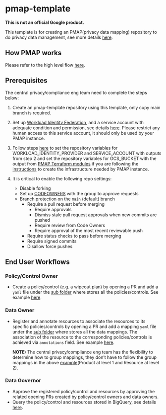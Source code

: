 # pmap-template

**This is not an official Google product.**

This template is for creating an PMAP(privacy data mapping) repository to do
privacy data management, see more details
[here](https://github.com/abcxyz/pmap#background).

## How PMAP works

Please refer to the high level flow
[here](https://github.com/abcxyz/pmap#architecture).

## Prerequisites

The central privacy/compliance eng team need to complete the steps below:

1.  Create an pmap-template repository using this template, only copy main
    branch is required.

2.  Set up
    [Workload Identity Federation](https://cloud.google.com/iam/docs/workload-identity-federation),
    and a service account with adequate condition and permission, see details
    [here](https://github.com/abcxyz/pmap#workload-identity-federation). Please
    restrict any human access to this service account, it should only be used by
    your PMAP instance.

3.  Follow steps
    [here](https://docs.github.com/en/actions/learn-github-actions/variables#creating-configuration-variables-for-a-repository)
    to set the repository variables for WORKLOAD_IDENTITY_PROVIDER and
    SERVICE_ACCOUNT with outputs from step 2 and set the repository variables
    for GCS_BUCKET with the output from
    [PMAP Terraform modules](https://github.com/abcxyz/pmap/blob/b1105ccaa211a3f0bba7c25edbe0f794dc92d54f/terraform/e2e/outputs.tf#L55)
    if you are following the
    [instructions](https://github.com/abcxyz/pmap#infrastructure-for-pmap) to
    create the infrastructure needed by PMAP instance.

4.  It is critical to enable the following repo settings:

    -   Disable forking
    -   Set up
        [CODEOWNERS](https://docs.github.com/en/repositories/managing-your-repositorys-settings-and-features/customizing-your-repository/about-code-owners)
        with the group to approve requests
    -   Branch protection on the `main` (default) branch
        -   Require a pull request before merging
            -   Require approvals
            -   Dismiss stale pull request approvals when new commits are pushed
            -   Require review from Code Owners
            -   Require approval of the most recent reviewable push
        -   Require status checks to pass before merging
        -   Require signed commits
        -   Disallow force pushes

## End User Workflows

### Policy/Control Owner

*   Create a policy/control (e.g. a wipeout plan) by opening a PR and add a
    `yaml` file under the [sub folder](./example_org/policy) where stores all
    the policies/controls. See example
    [here](./example_org/policy/wipeout/default.yaml).

### Data Owner

*   Register and annotate resources to associate the resources to its specific
    policies/controls by opening a PR and add a mapping `yaml` file under the
    [sub folder](./example_org/mapping) where stores all the data mappings.
    The association of the resource to the corresponding policies/controls is
    achieved via `annotations` field. See example
    [here](./example_org/mapping/product_x/gcs_bucket.yaml).

    **NOTE:** The central privacy/compliance eng team has the flexibility to determine how to group
    mappings, they don’t have to follow the group mappings in the above
    [example](./example_org/mapping)(Product at level 1 and Resource at level 2).

### Data Governor

*   Approve the registered policy/control and resources by approving the related opening PRs
    created by policy/control owners and data owners.
*   Query the policy/control and resources stored in BigQuery, see details [here](https://github.com/abcxyz/pmap#data-governortodo).